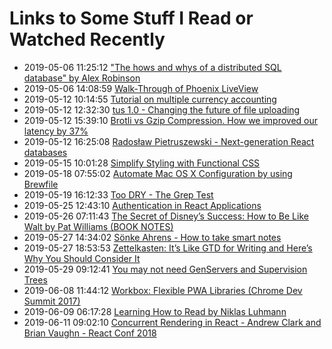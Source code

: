 # Links to Some Stuff I Read or Watched Recently

* 2019-05-06 11:25:12 ["The hows and whys of a distributed SQL database" by Alex Robinson](https://www.youtube.com/watch?v=6OFeuNy39Qg)
* 2019-05-06 14:08:59 [Walk-Through of Phoenix LiveView](https://elixirschool.com/blog/phoenix-live-view/)
* 2019-05-12 10:14:55 [Tutorial on multiple currency accounting](https://www.mathstat.dal.ca/~selinger/accounting/tutorial.html)
* 2019-05-12 12:32:30 [tus 1.0 - Changing the future of file uploading](https://tus.io/blog/2015/11/16/tus.1.0.html)
* 2019-05-12 15:39:10 [Brotli vs Gzip Compression. How we improved our latency by 37%](https://medium.com/oyotech/how-brotli-compression-gave-us-37-latency-improvement-14d41e50fee4)
* 2019-05-12 16:25:08 [Radosław Pietruszewski - Next-generation React databases](https://www.youtube.com/watch?v=UlZ1QnFF4Cw)
* 2019-05-15 10:01:28 [Simplify Styling with Functional CSS](https://blog.prototypr.io/simplify-styling-with-functional-css-7b3e4edc2243)
* 2019-05-18 07:55:02 [Automate Mac OS X Configuration by using Brewfile](https://medium.com/@satorusasozaki/automate-mac-os-x-configuration-by-using-brewfile-58a78ce5cc53)
* 2019-05-19 16:12:33 [Too DRY - The Grep Test](http://jamie-wong.com/2013/07/12/grep-test/)
* 2019-05-25 12:43:10 [Authentication in React Applications](https://kentcdodds.com/blog/authentication-in-react-applications)
* 2019-05-26 07:11:43 [The Secret of Disney’s Success: How to Be Like Walt by Pat Williams (BOOK NOTES)](https://medium.com/@sarahcy/the-secret-of-disneys-success-how-to-be-like-walt-by-pat-williams-book-notes-5c699f811e35)
* 2019-05-27 14:34:02 [Sönke Ahrens - How to take smart notes](https://vimeo.com/275530205)
* 2019-05-27 18:53:53 [Zettelkasten: It’s Like GTD for Writing and Here’s Why You Should Consider It](https://writingcooperative.com/zettelkasten-its-like-gtd-for-writing-and-here-s-why-you-should-consider-it-7dddf02be394)
* 2019-05-29 09:12:41 [You may not need GenServers and Supervision Trees](https://pragtob.wordpress.com/2019/04/24/you-may-not-need-genservers-and-supervision-trees/)
* 2019-06-08 11:44:12 [Workbox: Flexible PWA Libraries (Chrome Dev Summit 2017)](https://www.youtube.com/watch?v=DtuJ55tmjps)
* 2019-06-09 06:17:28 [Learning How to Read by Niklas Luhmann](http://luhmann.surge.sh/learning-how-to-read)
* 2019-06-11 09:02:10 [Concurrent Rendering in React - Andrew Clark and Brian Vaughn - React Conf 2018](https://www.youtube.com/watch?v=ByBPyMBTzM0)
